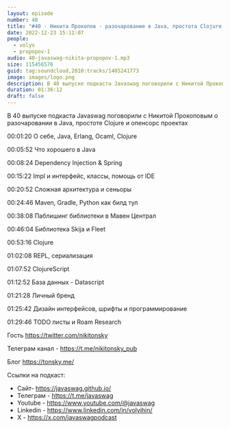 ```yaml
---
layout: episode
number: 40
title: "#40 - Никита Прокопов - разочарование в Java, простота Clojure и опенсорс проекты"
date: 2022-12-23 15:11:07
people:
  - volyx
  - propopov-1
audio: 40-javaswag-nikita-propopov-1.mp3
size: 115456576
guid: tag:soundcloud,2010:tracks/1405241773
image: images/logo.png
description: В 40 выпуске подкаста Javaswag поговорили с Никитой Прокоповым о разочаровании в Java, простоте Clojure и опенсорс проектах
duration: 01:36:12
draft: false
---
```


В 40 выпуске подкаста Javaswag поговорили с Никитой Прокоповым о разочаровании в Java, простоте Clojure и опенсорс проектах



00:01:20 О себе, Java, Erlang, Ocaml, Clojure

00:05:52 Что хорошего в Java	 

00:08:24 Dependency Injection & Spring	 

00:15:22 Impl и интерфейс, классы, помощь от IDE	 

00:20:52 Сложная архитектура и сеньоры	 

00:24:46 Maven, Gradle, Python как билд тул	 

00:38:08 Паблишинг библиотеки в Мавен Централ	 

00:46:04 Библиотека Skija и Fleet	 

00:53:16 Clojure	 

01:02:08 REPL, сериализация 

01:07:52 ClojureScript	 

01:12:52 База данных - Datascript 

01:21:28 Личный бренд 	 

01:25:42 Дизайн интерфейсов, шрифты и программирование	 

01:29:46 TODO листы и Roam Research	 


Гость https://twitter.com/nikitonsky

Телеграм канал - https://t.me/nikitonsky_pub

Блог https://tonsky.me/


Ссылки на подкаст:

* Сайт-  https://javaswag.github.io/
* Телеграм - https://t.me/javaswag
* Youtube - https://www.youtube.com/@javaswag
* Linkedin - https://www.linkedin.com/in/volyihin/
* X - https://x.com/javaswagpodcast
